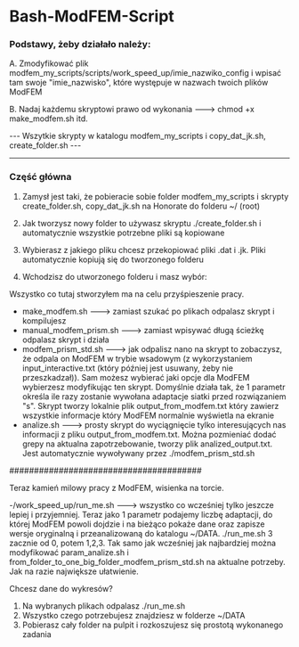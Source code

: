 # Bash-ModFEM-Script
### Podstawy, żeby działało należy:
A. Zmodyfikować plik modfem_my_scripts/scripts/work_speed_up/imie_nazwiko_config i wpisać tam swoje "imie_nazwisko", które występuje w nazwach twoich plików ModFEM

B. Nadaj każdemu skryptowi prawo od wykonania ---> chmod +x make_modfem.sh    itd.

--- Wszytkie skrypty w katalogu modfem_my_scripts i copy_dat_jk.sh, create_folder.sh ---

-------------
### Część główna
1. Zamysł jest taki, że pobieracie sobie folder modfem_my_scripts i skrypty create_folder.sh, copy_dat_jk.sh na Honorate do folderu ~/ (root)

2. Jak tworzysz nowy folder to używasz skryptu ./create_folder.sh i automatycznie wszystkie potrzebne pliki są kopiowane

3. Wybierasz z jakiego pliku chcesz przekopiować pliki .dat i .jk. Pliki automatycznie kopiują się do tworzonego folderu

4. Wchodzisz do utworzonego folderu i masz wybór:

Wszystko co tutaj stworzyłem ma na celu przyśpieszenie pracy.
- make_modfem.sh ---> zamiast szukać po plikach odpalasz skrypt i kompilujesz
- manual_modfem_prism.sh ---> zamiast wpisywać długą ścieżkę odpalasz skrypt i działa
- modfem_prism_std.sh ---> jak odpalisz nano na skrypt to zobaczysz, że odpala on ModFEM w trybie wsadowym (z wykorzystaniem input_interactive.txt (który później jest usuwany, żeby nie przeszkadzał)). Sam możesz wybierać jaki opcje dla ModFEM wybierzesz modyfikując ten skrypt. Domyślnie działa tak, że 1 parametr określa ile razy zostanie wywołana adaptacje siatki przed rozwiązaniem "s". Skrypt tworzy lokalnie plik output_from_modfem.txt który zawierz wszystkie informacje który ModFEM normalnie wyświetla na ekranie
- analize.sh ---> prosty skrypt do wyciągnięcie tylko interesujących nas informacji z pliku output_from_modfem.txt. Można pozmieniać dodać grepy na aktualna zapotrzebowanie, tworzy plik analized_output.txt. Jest automatycznie wywoływany przez ./modfem_prism_std.sh

#######################################

Teraz kamień milowy pracy z ModFEM, wisienka na torcie.

-/work_speed_up/run_me.sh ---> wszystko co wcześniej tylko jeszcze lepiej i przyjemniej. Teraz jako 1 parametr podajemy liczbę adaptacji, do której ModFEM powoli dojdzie i na bieżąco pokaże dane oraz zapisze wersje oryginalną i przeanalizowaną do katalogu ~/DATA. ./run_me.sh 3 zacznie od 0, potem 1,2,3. Tak samo jak wcześniej jak najbardziej można modyfikować param_analize.sh i from_folder_to_one_big_folder_modfem_prism_std.sh na aktualne potrzeby. Jak na razie największe ułatwienie.

Chcesz dane do wykresów? 
1. Na wybranych plikach odpalasz ./run_me.sh
2. Wszystko czego potrzebujesz znajdziesz w folderze ~/DATA
3. Pobierasz cały folder na pulpit i rozkoszujesz się prostotą wykonanego zadania
